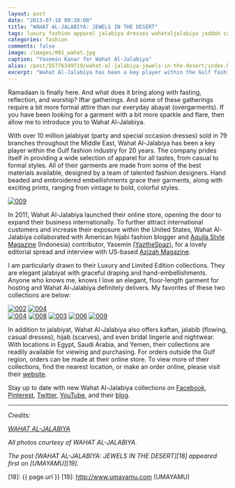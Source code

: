 ```yaml
---
layout: post
date: "2013-07-18 09:30:00"
title: "WAHAT AL-JALABIYA: JEWELS IN THE DESERT"
tags: luxury fashion apparel jalabiya dresses wahataljalabiya jeddah cairo sanaa saudi egypt yemen craftsmanship heritage tradition culture madetomeasure
categories: fashion
comments: false
image: /images/001_wahat.jpg
caption: "Yasemin Kanar for Wahat Al-Jalabiya"
alias: /post/55776349719/wahat-al-jalabiya-jewels-in-the-desert/index.html
excerpt: "Wahat Al-Jalabiya has been a key player within the Gulf fashion industry for 20 years. The company prides itself in providing a wide selection of apparel for all tastes, from casual to formal styles. All of their garments are made from some of the best materials available, designed by a team of talented fashion designers. Hand beaded and embroidered embellishments grace their garments, along with exciting prints, ranging from vintage to bold, colorful styles."
---
```


Ramadaan is finally here. And what does it bring along with fasting, reflection, and worship? Iftar gatherings. And some of these gatherings require a bit more formal attire than our everyday abayat (overgarments). If you have been looking for a garment with a bit more sparkle and flare, then allow me to introduce you to Wahat Al-Jalabiya.

With over 10 million jalabiyat (party and special occasion dresses) sold in 79 branches throughout the Middle East, Wahat Al-Jalabiya has been a key player within the Gulf fashion industry for 20 years. The company prides itself in providing a wide selection of apparel for all tastes, from casual to formal styles. All of their garments are made from some of the best materials available, designed by a team of talented fashion designers. Hand beaded and embroidered embellishments grace their garments, along with exciting prints, ranging from vintage to bold, colorful styles.

[![009][1]][1]

In 2011, Wahat Al-Jalabiya launched their online store, opening the door to expand their business internationally. To further attract international customers and increase their exposure within the United States, Wahat Al-Jalabiya collaborated with American hijabi fashion blogger and [Aquila Style Magazine][2] (Indonesia) contributor, Yasemin [(YaztheSpaz)][3], for a lovely editorial spread and interview with US-based [Azizah Magazine][4].

I am particularly drawn to their Luxury and Limited Edition collections. They are elegant jalabiyat with graceful draping and hand-embellishments. Anyone who knows me, knows I love an elegant, floor-length garment for hosting and Wahat Al-Jalabiya definitely delivers. My favorites of these two collections are below:

[![002][5]][5] 
[![004][6]][6]  
[![004][7]][7] 
[![008][8]][8] 
[![003][9]][9] 
[![006][10]][10] 
[![009][11]][11]

In addition to jalabiyat, Wahat Al-Jalabiya also offers kaftan, jalabib (flowing, casual dresses), hijab (scarves), and even bridal lingerie and nightwear. With locations in Egypt, Saudi Arabia, and Yemen, their collections are readily available for viewing and purchasing. For orders outside the Gulf region, orders can be made at their online store. To view more of their collections, find the nearest location, or make an order online, please visit their [website][12].

Stay up to date with new Wahat Al-Jalabiya collections on [Facebook][13], [Pinterest][14], [Twitter][15], [ YouTube][16], and their [blog][17].

----

_Credits:_

_[WAHAT AL-JALABIYA][13]_

_All photos courtesy of WAHAT AL-JALABIYA._

_The post [WAHAT AL-JALABIYA: JEWELS IN THE DESERT][18]&nbsp;appeared first on&nbsp;[UMAYAMU][19]._

   [1]: /images/008_wahat.jpg
   [2]: http://www.aquila-style.com/ (AQUILA STYLE MAGAZINE)
   [3]: https://www.facebook.com/YazTheSpaz/ (YAZTHESPAZ)
   [4]: http://www.azizahmagazine.com/ (AZIZAH MAGAZINE)
   [5]: /images/002_wahat.jpg
   [6]: /images/005_wahat.jpg
   [7]: /images/004_wahat.jpg
   [8]: /images/007_wahat.jpg
   [9]: /images/003_wahat.jpg
   [10]: /images/006_wahat.jpg
   [11]: /images/009_wahat.jpg
   [12]: http://www.aljalabiya.com (WAHAT AL-JALABIYA)
   [13]: https://www.facebook.com/Wahat.Aljalabiya (WAHAT AL-JALABIYA)
   [14]: http://pinterest.com/aljalabiya/ (AL JALABIYA)
   [15]: http://twitter.com/#!/WahatAljalabiya (@WAHATALJALABIYA)
   [16]: http://www.youtube.com/user/WahatAljalabiya (WAHAT AL-JALABIYA)
   [17]: http://blog.aljalabiya.com/ (WAHAT AL-JALABIYA BLOG)
   [18]: {{ page.url }}
   [19]: http://www.umayamu.com (UMAYAMU)
